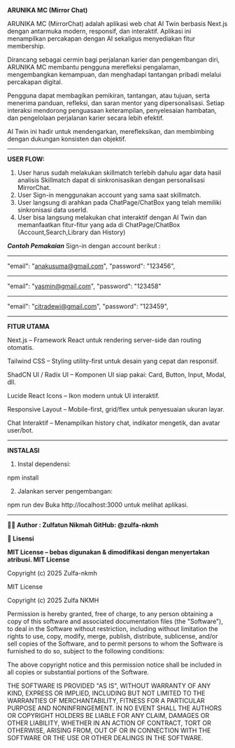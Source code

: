 **ARUNIKA MC (Mirror Chat)**

ARUNIKA MC (MirrorChat) adalah aplikasi web chat AI Twin berbasis Next.js dengan antarmuka modern, responsif, dan interaktif. Aplikasi ini menampilkan percakapan dengan AI sekaligus menyediakan fitur membership.

Dirancang sebagai cermin bagi perjalanan karier dan pengembangan diri, ARUNIKA MC membantu pengguna merefleksi pengalaman, mengembangkan kemampuan, dan menghadapi tantangan pribadi melalui percakapan digital.

Pengguna dapat membagikan pemikiran, tantangan, atau tujuan, serta menerima panduan, refleksi, dan saran mentor yang dipersonalisasi. Setiap interaksi mendorong penguasaan keterampilan, penyelesaian hambatan, dan pengelolaan perjalanan karier secara lebih efektif.

AI Twin ini hadir untuk mendengarkan, merefleksikan, dan membimbing dengan dukungan konsisten dan objektif.
_______________
**USER FLOW:**
1. User harus sudah melakukan skillmatch terlebih dahulu agar data hasil analisis Skillmatch dapat di sinkronisasikan dengan personalisasi MirrorChat.
2. User Sign-in menggunakan account yang sama saat skillmatch.
3. User langsung di arahkan pada ChatPage/ChatBox yang telah memiliki sinkronisasi data userId.
4. User bisa langsung melakukan chat interaktif dengan AI Twin dan memanfaatkan fitur-fitur yang ada di ChatPage/ChatBox (Account,Search,Library dan History)

___Contoh Pemakaian___
Sign-in dengan account berikut :
__________
"email": "anakusuma@gmail.com",
"password": "123456",
__________
"email": "yasmin@gmail.com",
"password": "123458"
__________
"email": "citradewi@gmail.com",
"password": "123459",

________________

**FITUR UTAMA**

Next.js – Framework React untuk rendering server-side dan routing otomatis.

Tailwind CSS – Styling utility-first untuk desain yang cepat dan responsif.

ShadCN UI / Radix UI – Komponen UI siap pakai: Card, Button, Input, Modal, dll.

Lucide React Icons – Ikon modern untuk UI interaktif.

Responsive Layout – Mobile-first, grid/flex untuk penyesuaian ukuran layar.

Chat Interaktif – Menampilkan history chat, indikator mengetik, dan avatar user/bot.

_______________________
**INSTALASI**

1. Instal dependensi:

npm install 

2. Jalankan server pengembangan:

npm run dev 
Buka http://localhost:3000 
untuk melihat aplikasi.

_________________
**👩‍💻 Author : Zulfatun Nikmah GitHub: @zulfa-nkmh**

**📜 Lisensi**

**MIT License – bebas digunakan & dimodifikasi dengan menyertakan atribusi.
MIT License**

Copyright (c) 2025 Zulfa-nkmh

MIT License

Copyright (c) 2025 Zulfa NKMH

Permission is hereby granted, free of charge, to any person obtaining a copy
of this software and associated documentation files (the "Software"), to deal
in the Software without restriction, including without limitation the rights
to use, copy, modify, merge, publish, distribute, sublicense, and/or sell
copies of the Software, and to permit persons to whom the Software is
furnished to do so, subject to the following conditions:

The above copyright notice and this permission notice shall be included in all
copies or substantial portions of the Software.

THE SOFTWARE IS PROVIDED "AS IS", WITHOUT WARRANTY OF ANY KIND, EXPRESS OR
IMPLIED, INCLUDING BUT NOT LIMITED TO THE WARRANTIES OF MERCHANTABILITY,
FITNESS FOR A PARTICULAR PURPOSE AND NONINFRINGEMENT. IN NO EVENT SHALL THE
AUTHORS OR COPYRIGHT HOLDERS BE LIABLE FOR ANY CLAIM, DAMAGES OR OTHER
LIABILITY, WHETHER IN AN ACTION OF CONTRACT, TORT OR OTHERWISE, ARISING FROM,
OUT OF OR IN CONNECTION WITH THE SOFTWARE OR THE USE OR OTHER DEALINGS IN THE
SOFTWARE.
